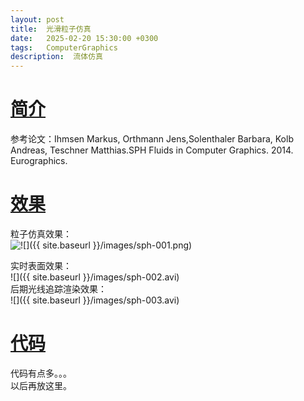 ```yaml
---
layout: post
title:  光滑粒子仿真
date:   2025-02-20 15:30:00 +0300
tags:   ComputerGraphics
description:  流体仿真
---
```



# [简介](#简介)

参考论文：Ihmsen Markus, Orthmann Jens,Solenthaler Barbara, Kolb Andreas, Teschner Matthias.SPH Fluids in Computer Graphics. 2014. Eurographics.     

# [效果](#效果)

粒子仿真效果：    
![![]({{ site.baseurl }}/images/sph-001.png)](https://github.com/user-attachments/assets/c18f3f36-860e-471a-ab52-8affce67735d)      

实时表面效果：      
![]({{ site.baseurl }}/images/sph-002.avi)       
后期光线追踪渲染效果：    
![]({{ site.baseurl }}/images/sph-003.avi)      


# [代码](#代码)

代码有点多。。。      
以后再放这里。


